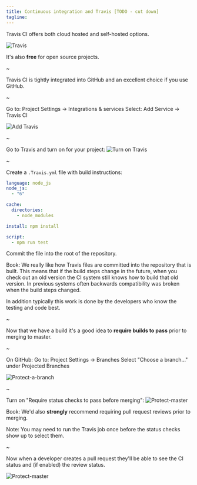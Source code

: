 ```yaml
---
title: Continuous integration and Travis [TODO - cut down]
tagline:
---
```


Travis CI offers both cloud hosted and self-hosted options.
 
![Travis](resources/images/travis.png)

It's also **free** for open source projects.

~

Travis CI is tightly integrated into GitHub and an excellent choice if you use GitHub.

~

Go to: Project Settings -> Integrations & services
Select: Add Service -> Travis CI 

![Add Travis](resources/images/add-travis.png)

~

Go to Travis and turn on for your project:
![Turn on Travis](resources/images/turn-on-travis.png)

~

Create a `.Travis.yml` file with build instructions:
```yaml
language: node_js
node_js:
  - "6"

cache:
  directories:
    - node_modules

install: npm install

script:
  - npm run test
```
Commit the file into the root of the repository.

Book:
We really like how Travis files are committed into the repository that is built.  This means that
if the build steps change in the future, when you check out an old version the CI system still
knows how to build that old version.  In previous systems often backwards compatibility was broken
when the build steps changed.

In addition typically this work is done by the developers who know the testing and code best.

~

Now that we have a build it's a good idea to **require builds to pass** prior to merging to master.

~

On GitHub:
Go to: Project Settings -> Branches
Select "Choose a branch..." under Projected Branches

![Protect-a-branch](resources/images/protect-a-branch.png)

~

Turn on "Require status checks to pass before merging":
![Protect-master](resources/images/protect-master.png)

Book:
We'd also **strongly** recommend requiring pull request reviews prior to merging.

Note: You may need to run the Travis job once before the status checks show up to select them.

~

Now when a developer creates a pull request they'll be able to see the CI status and (if enabled)
the review status.

![Protect-master](resources/images/merge-status.png)
